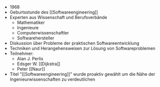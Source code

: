- 1968
- Geburtsstunde des [[Softwareengineering]]
- Experten aus Wissenschaft und Berufsverbände
	- Mathematiker
	- Ingenieure
	- Computerwissenschaftler
	- Softwarehersteller
- Diskussion über Probleme der praktischen Softwareentwicklung
- Techniken und Herangehensweisen zur Lösung von Softwareproblemen
- Teilnehmer:
	- Alan J. Perlis
	- Edsger W. [[Dijkstra]]
	- Peter [[Naur]]
- Titel "[[Softwareengineering]]" wurde proaktiv gewählt um die Nähe der Ingenieurwissenschaften zu verdeutlichen